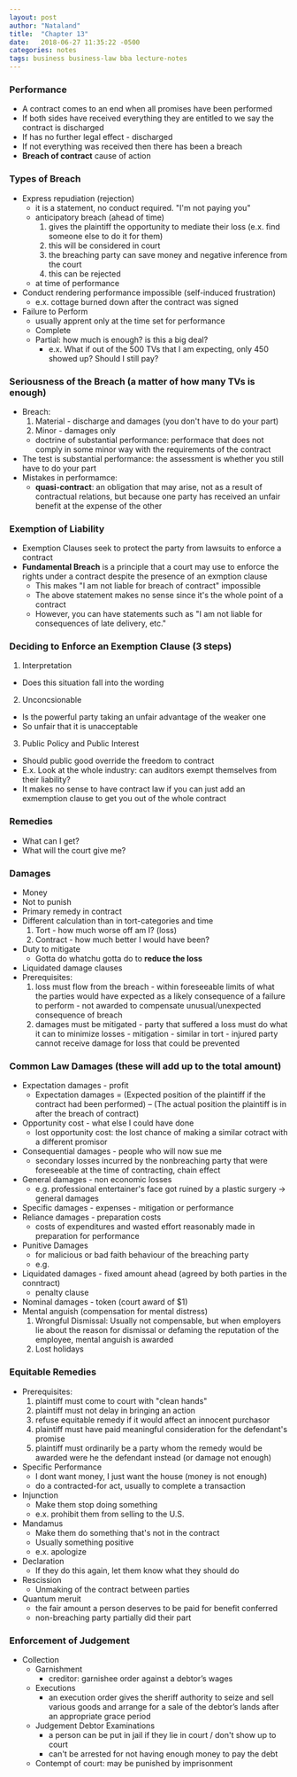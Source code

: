 ```yaml
---
layout: post
author: "Nataland"
title:  "Chapter 13"
date:   2018-06-27 11:35:22 -0500
categories: notes
tags: business business-law bba lecture-notes
---
```

### Performance
- A contract comes to an end when all promises have been performed
- If both sides have received everything they are entitled to we say the contract is discharged
- If has no further legal effect - discharged
- If not everything was received then there has been a breach
- **Breach of contract** cause of action

### Types of Breach
- Express repudiation (rejection)
  - it is a statement, no conduct required. "I'm not paying you"
  - anticipatory breach (ahead of time)
    1. gives the plaintiff the opportunity to mediate their loss (e.x. find someone else to do it for them)
    2. this will be considered in court
    3. the breaching party can save money and negative inference from the court
    4. this can be rejected
  - at time of performance
- Conduct rendering performance impossible (self-induced frustration)
  - e.x. cottage burned down after the contract was signed
- Failure to Perform
  - usually apprent only at the time set for performance
  - Complete
  - Partial: how much is enough? is this a big deal?
    - e.x. What if out of the 500 TVs that I am expecting, only 450 showed up? Should I still pay?

### Seriousness of the Breach (a matter of how many TVs is enough)
- Breach:
  1. Material - discharge and damages (you don't have to do your part)
  2. Minor - damages only
    - doctrine of substantial performance: performace that does not comply in some minor way with the requirements of the contract
- The test is substantial performance: the assessment is whether you still have to do your part
- Mistakes in performamce:
  - **quasi-contract**: an obligation that may arise, not as a result of contractual relations, but because one party has received an unfair benefit at the expense of the other

### Exemption of Liability
- Exemption Clauses seek to protect the party from lawsuits to enforce a contract
- **Fundamental Breach** is a principle that a court may use to enforce the rights under a contract despite the presence of an exmption clause
  - This makes "I am not liable for breach of contract" impossible
  - The above statement makes no sense since it's the whole point of a contract
  - However, you can have statements such as "I am not liable for consequences of late delivery, etc."

### Deciding to Enforce an Exemption Clause (3 steps)
1. Interpretation
  - Does this situation fall into the wording
2. Unconcsionable
  - Is the powerful party taking an unfair advantage of the weaker one
  - So unfair that it is unacceptable
3. Public Policy and Public Interest
  - Should public good override the freedom to contract
  - E.x. Look at the whole industry: can auditors exempt themselves from their liability?
  - It makes no sense to have contract law if you can just add an exmemption clause to get you out of the whole contract

### Remedies
- What can I get?
- What will the court give me?

### Damages
- Money
- Not to punish
- Primary remedy in contract
- Different calculation than in tort-categories and time
  1. Tort - how much worse off am I? (loss)
  2. Contract - how much better I would have been?
- Duty to mitigate
  - Gotta do whatchu gotta do to **reduce the loss**
- Liquidated damage clauses
- Prerequisites:
    1. loss must flow from the breach
      - within foreseeable limits of what the parties would have expected as a likely consequence of a failure to perform
      - not awarded to compensate unusual/unexpected consequence of breach
    2. damages must be mitigated
      - party that suffered a loss must do what it can to minimize losses
      - mitigation - similar in tort
      - injured party cannot receive damage for loss that could be prevented

### Common Law Damages (these will add up to the total amount)
- Expectation damages - profit
  - Expectation damages = (Expected position of the plaintiff if the contract had been performed) – (The actual position the plaintiff is in after the breach of contract)
- Opportunity cost - what else I could have done
  - lost opportunity cost: the lost chance of making a similar cotract with a different promisor
- Consequential damages - people who will now sue me
  - secondary losses incurred by the nonbreaching party that were foreseeable at the time of contracting, chain effect
- General damages - non economic losses
  - e.g. professional entertainer's face got ruined by a plastic surgery -> general damages
- Specific damages - expenses - mitigation or performance
- Reliance damages - preparation costs
  - costs of expenditures and wasted effort reasonably made in preparation for performance
- Punitive Damages
  - for malicious or bad faith behaviour of the breaching party
  - e.g.  
- Liquidated damages - fixed amount ahead (agreed by both parties in the conntract)
  - penalty clause
- Nominal damages - token (court award of $1)
- Mental anguish (compensation for mental distress)
  1. Wrongful Dismissal: Usually not compensable, but when employers lie about the reason for dismissal or defaming the reputation of the employee, mental anguish is awarded
  2. Lost holidays

### Equitable Remedies
- Prerequisites:
  1. plaintiff must come to court with "clean hands"
  2. plaintiff must not delay in bringing an action
  3. refuse equitable remedy if it would affect an innocent purchasor
  4. plaintiff must have paid meaningful consideration for the defendant's promise
  5. plaintiff must ordinarily be a party whom the remedy would be awarded were he the defendant instead (or damage not enough)
- Specific Performance
  - I dont want money, I just want the house (money is not enough)
  - do a contracted-for act, usually to complete a transaction
- Injunction
  - Make them stop doing something
  - e.x. prohibit them from selling to the U.S.
- Mandamus
  - Make them do something that's not in the contract
  - Usually something positive
  - e.x. apologize
- Declaration
  - If they do this again, let them know what they should do
- Rescission
  - Unmaking of the contract between parties
- Quantum meruit
  - the fair amount a person deserves to be paid for benefit conferred
  - non-breaching party partially did their part

### Enforcement of Judgement
- Collection
  - Garnishment
    - creditor: garnishee order against a debtor’s wages
  - Executions
    - an execution order gives the sheriff authority to seize and sell various goods and arrange for a sale of the debtor’s lands after an appropriate grace period
  - Judgement Debtor Examinations
    - a person can be put in jail if they lie in court / don't show up to court
    - can't be arrested for not having enough money to pay the debt
  - Contempt of court: may be punished by imprisonment

